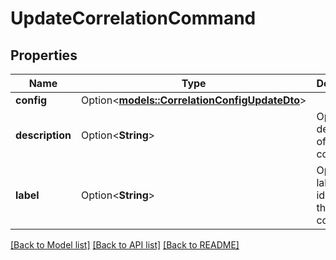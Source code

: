 # UpdateCorrelationCommand

## Properties

Name | Type | Description | Notes
------------ | ------------- | ------------- | -------------
**config** | Option<[**models::CorrelationConfigUpdateDto**](CorrelationConfigUpdateDTO.md)> |  | [optional]
**description** | Option<**String**> | Optional description of the correlation | [optional]
**label** | Option<**String**> | Optional label identifying the correlation | [optional]

[[Back to Model list]](../README.md#documentation-for-models) [[Back to API list]](../README.md#documentation-for-api-endpoints) [[Back to README]](../README.md)


